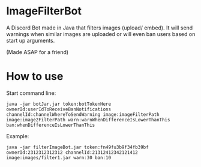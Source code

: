 # ImageFilterBot
A Discord Bot made in Java that filters images (upload/ embed). It will send warnings when similar images are uploaded or will even ban users based on start up arguments.

(Made ASAP for a friend)

# How to use
Start command line:
```
java -jar botJar.jar token:botTokenHere ownerId:userIdToReceiveBanNotifications channelId:channelWhereToSendWarning image:imageFilterPath image:image2FilterPath warn:warnWhenDifferenceIsLowerThanThis ban:whenDifferenceIsLowerThanThis
```
Example:
```
java -jar filterImageBot.jar token:fn49fu3b9f34fb39bf ownerId:2312312312312 channelId:21312412342121412 image:images/filter1.jar warn:30 ban:10
```